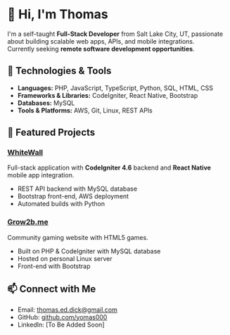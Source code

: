 # 👋 Hi, I'm Thomas

I'm a self-taught **Full-Stack Developer** from Salt Lake City, UT, passionate about building scalable web apps, APIs, and mobile integrations.  
Currently seeking **remote software development opportunities**.

## 🔧 Technologies & Tools
- **Languages:** PHP, JavaScript, TypeScript, Python, SQL, HTML, CSS
- **Frameworks & Libraries:** CodeIgniter, React Native, Bootstrap
- **Databases:** MySQL
- **Tools & Platforms:** AWS, Git, Linux, REST APIs

## 🚀 Featured Projects
### [WhiteWall](https://github.com/your-repo-link)  
Full-stack application with **CodeIgniter 4.6** backend and **React Native** mobile app integration.  
- REST API backend with MySQL database  
- Bootstrap front-end, AWS deployment  
- Automated builds with Python  

### [Grow2b.me](https://github.com/your-repo-link)  
Community gaming website with HTML5 games.  
- Built on PHP & CodeIgniter with MySQL database  
- Hosted on personal Linux server  
- Front-end with Bootstrap  

## 📫 Connect with Me
- Email: thomas.ed.dick@gmail.com  
- GitHub: [github.com/yomas000](https://github.com/yomas000)  
- LinkedIn: [To Be Added Soon]
